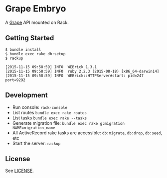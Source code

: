 # Grape Embryo

A [Grape](http://github.com/ruby-grape/grape) API mounted on Rack.

## Getting Started

```
$ bundle install
$ bundle exec rake db:setup
$ rackup

[2015-11-15 09:58:59] INFO  WEBrick 1.3.1
[2015-11-15 09:58:59] INFO  ruby 2.2.3 (2015-08-18) [x86_64-darwin14]
[2015-11-15 09:58:59] INFO  WEBrick::HTTPServer#start: pid=247 port=9292
```

## Development

* Run console: `rack-console`
* List routes `bundle exec rake routes`
* List tasks `bundle exec rake --tasks`
* Generate migration file: `bundle exec rake g:migration NAME=migration_name`
* All ActiveRecord rake tasks are accessible: `db:migrate`, `db:drop`, `db:seed`, etc
* Start the server: `rackup`

## License

See [LICENSE](https://github.com/wilsonsilva/grape-embryo/blob/master/LICENSE).
